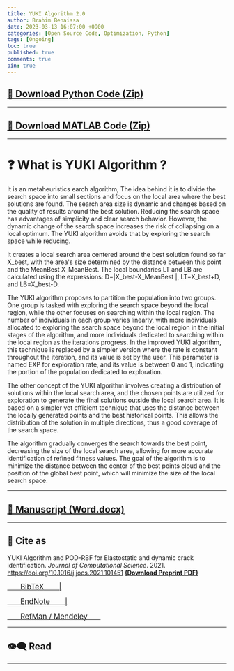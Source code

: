 ```yaml
---
title: YUKI Algorithm 2.0
author: Brahim Benaissa
date: 2023-03-13 16:07:00 +0900
categories: [Open Source Code, Optimization, Python]
tags: [Ongoing]
toc: true
published: true
comments: true
pin: true
---
```



## <a target="_blank" href="{{ site.baseurl }}{% link /assets/files/Projects/YUKI ALGORITHM 2.0/YUKI py.zip %}"  download> 📂 Download Python Code (Zip)</a>


---

## <a target="_blank" href="{{ site.baseurl }}{% link /assets/files/Projects/YUKI ALGORITHM 2.0/YUKI Algorithm.zip %}"  download> 📂 Download MATLAB Code (Zip)</a>


---
# ❓ What is YUKI Algorithm ?

It is an metaheuristics earch algorithm, The idea behind it is to divide the search space into small sections and focus on the local area where the best solutions are found. The search area size is dynamic and changes based on the quality of results around the best solution. Reducing the search space has advantages of simplicity and clear search behavior. However, the dynamic change of the search space increases the risk of collapsing on a local optimum. The YUKI algorithm avoids that by exploring the search space while reducing.

It creates a local search area centered around the best solution found so far X_best, with the area's size determined by the distance between this point and the MeanBest X_MeanBest. The local boundaries LT and LB are calculated using the expressions: D=|X_best-X_MeanBest |, LT=X_best+D, and LB=X_best-D.

The YUKI algorithm proposes to partition the population into two groups. One group is tasked with exploring the search space beyond the local region, while the other focuses on searching within the local region. The number of individuals in each group varies linearly, with more individuals allocated to exploring the search space beyond the local region in the initial stages of the algorithm, and more individuals dedicated to searching within the local region as the iterations progress. In the improved YUKI algorithm, this technique is replaced by a simpler version where the rate is constant throughout the iteration, and its value is set by the user. This parameter is named EXP for exploration rate, and its value is between 0 and 1, indicating the portion of the population dedicated to exploration.

The other concept of the YUKI algorithm involves creating a distribution of solutions within the local search area, and the chosen points are utilized for exploration to generate the final solutions outside the local search area. It is based on a simpler yet efficient technique that uses the distance between the locally generated points and the best historical points. This allows the distribution of the solution in multiple directions, thus a good coverage of the search space.

The algorithm gradually converges the search towards the best point, decreasing the size of the local search area, allowing for more accurate identification of refined fitness values. The goal of the algorithm is to minimize the distance between the center of the best points cloud and the position of the global best point, which will minimize the size of the local search space.

---

## <a target="_blank" href="{{ site.baseurl }}{% link /assets/files/Projects/YUKI ALGORITHM/YUKI ALGORITHM 1.0.docx %}"  download> 📓 Manuscript (Word.docx)</a>

---

## 📑 Cite as

YUKI Algorithm and POD-RBF for Elastostatic and dynamic crack identification. *Journal of Computational Science*. 2021. <a href="https://doi.org/10.1016/j.jocs.2021.101451" target="_blank"> https://doi.org/10.1016/j.jocs.2021.101451 </a> <a href="{{ site.baseurl }}{% link /assets/files/Preprints/YUKI Algorithm 2021.pdf %}" target="_blank">  **(Download Preprint PDF)** </a>


<p align="center">

<a target="_blank" href="{{ site.baseurl }}{% link /assets/files/Projects/YUKI ALGORITHM/reference file/YA1.bib %}"  download> <span style="font-size:1.2em;"> &ensp;&ensp;&ensp; BibTeX &ensp;&ensp;&ensp; |</span> </a>

<a target="_blank" href="{{ site.baseurl }}{% link /assets/files/Projects/YUKI ALGORITHM/reference file/YA1.enw %}"  download>  <span style="font-size:1.2em;"> &ensp;&ensp;&ensp; EndNote &ensp;&ensp;&ensp; |</span> </a>

<a target="_blank" href="{{ site.baseurl }}{% link /assets/files/Projects/YUKI ALGORITHM/reference file/YA1.ris %}"  download>  <span style="font-size:1.2em;"> &ensp;&ensp;&ensp; RefMan / Mendeley &ensp;&ensp;&ensp; </span> </a>

</p>


<!--
---


## 📺 Tutorial

[![IMAGE ALT TEXT](http://img.youtube.com/vi/Jz3TDvnZ3zo/0.jpg)](http://www.youtube.com/watch?v=Jz3TDvnZ3zo "Video Title")

<p align="center">

<iframe
    width="750"
    height="480"
    src="https://www.youtube.com/embed/UmX4kyB2wfg"
    frameborder="0"
    allow="autoplay; encrypted-media"
    allowfullscreen>
</iframe>

</p>

-->

---

## 👁️‍🗨️ Read

<p align="center">

<object data="{{ site.baseurl }}{% link /assets/files/Projects/YUKI ALGORITHM/YUKI ALGORITHM 1.0.pdf %}" type="application/pdf" width="750px" height="500px"> </object>

</p>


---
